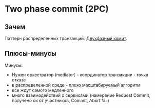 # Two phase commit (2PC)

## Зачем

Паттерн распределенных транзакций.
[Двухфазный комит](https://neerc.ifmo.ru/wiki/index.php?title=2_Phase_Commit).

## Плюсы-минусы

Минусы:

- Нужен оркестратор (mediator) - координатор транзакции - точка отказа
- в распределенной среде - плохо масштабируемый алгоритм
- все ждут самого медленного
- много взаимодействий с сервисами (намерение Request Commit, получено ок от участников, Commit, Abort fail)
